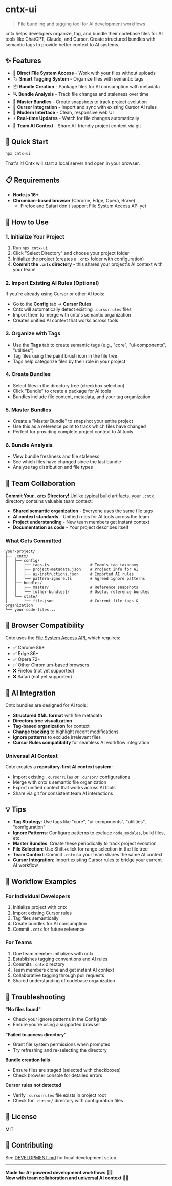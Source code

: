 # cntx-ui

> File bundling and tagging tool for AI development workflows

cntx helps developers organize, tag, and bundle their codebase files for AI tools like ChatGPT, Claude, and Cursor. Create structured bundles with semantic tags to provide better context to AI systems.

## ✨ Features

- 📁 **Direct File System Access** - Work with your files without uploads
- 🏷️ **Smart Tagging System** - Organize files with semantic tags
- 📦 **Bundle Creation** - Package files for AI consumption with metadata
- 🔍 **Bundle Analysis** - Track file changes and staleness over time
- 🎯 **Master Bundles** - Create snapshots to track project evolution
- 🤝 **Cursor Integration** - Import and sync with existing Cursor AI rules
- 🎨 **Modern Interface** - Clean, responsive web UI
- ⚡ **Real-time Updates** - Watch for file changes automatically
- 👥 **Team AI Context** - Share AI-friendly project context via git

## 🚀 Quick Start

```bash
npx cntx-ui
```

That's it! Cntx will start a local server and open in your browser.

## 📋 Requirements

- **Node.js 16+**
- **Chromium-based browser** (Chrome, Edge, Opera, Brave)
  - Firefox and Safari don't support File System Access API yet

## 🎯 How to Use

### 1. Initialize Your Project

1. Run `npx cntx-ui`
2. Click "Select Directory" and choose your project folder
3. Initialize the project (creates a `.cntx` folder with configuration)
4. **Commit the `.cntx` directory** - this shares your project's AI context with your team!

### 2. Import Existing AI Rules (Optional)

If you're already using Cursor or other AI tools:

- Go to the **Config** tab → **Cursor Rules**
- Cntx will automatically detect existing `.cursorrules` files
- Import them to merge with cntx's semantic organization
- Creates unified AI context that works across tools

### 3. Organize with Tags

- Use the **Tags** tab to create semantic tags (e.g., "core", "ui-components", "utilities")
- Tag files using the paint brush icon in the file tree
- Tags help categorize files by their role in your project

### 4. Create Bundles

- Select files in the directory tree (checkbox selection)
- Click "Bundle" to create a package for AI tools
- Bundles include file content, metadata, and your tag organization

### 5. Master Bundles

- Create a "Master Bundle" to snapshot your entire project
- Use this as a reference point to track which files have changed
- Perfect for providing complete project context to AI tools

### 6. Bundle Analysis

- View bundle freshness and file staleness
- See which files have changed since the last bundle
- Analyze tag distribution and file types

## 🤝 Team Collaboration

**Commit Your `.cntx` Directory!** Unlike typical build artifacts, your `.cntx` directory contains valuable team context:

- **Shared semantic organization** - Everyone uses the same file tags
- **AI context standards** - Unified rules for AI tools across the team
- **Project understanding** - New team members get instant context
- **Documentation as code** - Your project describes itself

### What Gets Committed

```
your-project/
├── .cntx/
│   ├── config/
│   │   ├── tags.ts                  # Team's tag taxonomy
│   │   ├── project-metadata.json    # Project info for AI
│   │   ├── ai-instructions.json     # Imported AI rules
│   │   └── pattern-ignore.ts        # Agreed ignore patterns
│   ├── bundles/
│   │   ├── master/                  # Reference snapshots
│   │   └── [other-bundles]/         # Useful reference bundles
│   └── state/
│       └── file.json                # Current file tags & organization
└── your-code-files...
```

## 🔧 Browser Compatibility

Cntx uses the [File System Access API](https://developer.mozilla.org/en-US/docs/Web/API/File_System_API), which requires:

- ✅ Chrome 86+
- ✅ Edge 86+
- ✅ Opera 72+
- ✅ Other Chromium-based browsers
- ❌ Firefox (not yet supported)
- ❌ Safari (not yet supported)

## 🤖 AI Integration

Cntx bundles are designed for AI tools:

- **Structured XML format** with file metadata
- **Directory tree visualization**
- **Tag-based organization** for context
- **Change tracking** to highlight recent modifications
- **Ignore patterns** to exclude irrelevant files
- **Cursor Rules compatibility** for seamless AI workflow integration

### Universal AI Context

Cntx creates a **repository-first AI context system**:

- Import existing `.cursorrules` or `.cursor/` configurations
- Merge with cntx's semantic file organization
- Export unified context that works across AI tools
- Share via git for consistent team AI interactions

## 💡 Tips

- **Tag Strategy**: Use tags like "core", "ui-components", "utilities", "configuration"
- **Ignore Patterns**: Configure patterns to exclude `node_modules`, build files, etc.
- **Master Bundles**: Create these periodically to track project evolution
- **File Selection**: Use Shift+click for range selection in the file tree
- **Team Context**: Commit `.cntx` so your team shares the same AI context
- **Cursor Integration**: Import existing Cursor rules to bridge your current AI workflow

## 🚀 Workflow Examples

### For Individual Developers

1. Initialize project with cntx
2. Import existing Cursor rules
3. Tag files semantically
4. Create bundles for AI consumption
5. Commit `.cntx` for future reference

### For Teams

1. One team member initializes with cntx
2. Establishes tagging conventions and AI rules
3. Commits `.cntx` directory
4. Team members clone and get instant AI context
5. Collaborative tagging through pull requests
6. Shared understanding of codebase organization

## 🐛 Troubleshooting

**"No files found"**

- Check your ignore patterns in the Config tab
- Ensure you're using a supported browser

**"Failed to access directory"**

- Grant file system permissions when prompted
- Try refreshing and re-selecting the directory

**Bundle creation fails**

- Ensure files are staged (selected with checkboxes)
- Check browser console for detailed errors

**Cursor rules not detected**

- Verify `.cursorrules` file exists in project root
- Check for `.cursor/` directory with configuration files

## 📄 License

MIT

## 🤝 Contributing

See [DEVELOPMENT.md](./DEVELOPMENT.md) for local development setup.

---

**Made for AI-powered development workflows** 🤖✨  
**Now with team collaboration and universal AI context** 👥🌐
